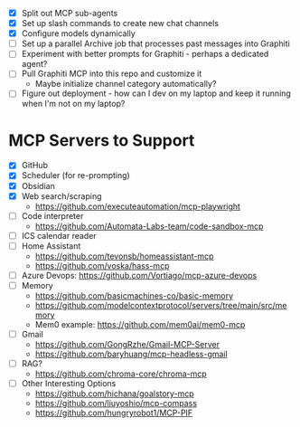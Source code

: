 - [x] Split out MCP sub-agents
- [x] Set up slash commands to create new chat channels
- [x] Configure models dynamically
- [ ] Set up a parallel Archive job that processes past messages into Graphiti
- [ ] Experiment with better prompts for Graphiti - perhaps a dedicated agent?
- [ ] Pull Graphiti MCP into this repo and customize it
  - Maybe initialize channel category automatically?
- [ ] Figure out deployment - how can I dev on my laptop and keep it running
      when I'm not on my laptop?

# MCP Servers to Support

- [x] GitHub
- [x] Scheduler (for re-prompting)
- [x] Obsidian
- [x] Web search/scraping
  - https://github.com/executeautomation/mcp-playwright
- [ ] Code interpreter
  - https://github.com/Automata-Labs-team/code-sandbox-mcp
- [ ] ICS calendar reader
- [ ] Home Assistant
  - https://github.com/tevonsb/homeassistant-mcp
  - https://github.com/voska/hass-mcp
- [ ] Azure Devops: https://github.com/Vortiago/mcp-azure-devops
- [ ] Memory
  - https://github.com/basicmachines-co/basic-memory
  - https://github.com/modelcontextprotocol/servers/tree/main/src/memory
  - Mem0 example: https://github.com/mem0ai/mem0-mcp
- [ ] Gmail
  - https://github.com/GongRzhe/Gmail-MCP-Server
  - https://github.com/baryhuang/mcp-headless-gmail
- [ ] RAG?
  - https://github.com/chroma-core/chroma-mcp
- [ ] Other Interesting Options
  - https://github.com/hichana/goalstory-mcp
  - https://github.com/liuyoshio/mcp-compass
  - https://github.com/hungryrobot1/MCP-PIF
